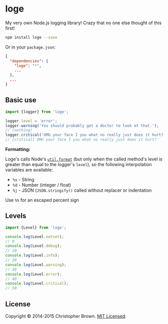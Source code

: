 # loge

My very own Node.js logging library! Crazy that no one else thought of this first!

```sh
npm install loge --save
```

Or in your `package.json`:

```json
{
  "dependencies": {
    "loge": "*",
    ...
  },
  ...
}
```


## Basic use

```js
import {logger} from 'loge';

logger.level = 'error';
logger.warning('You should probably get a doctor to look at that.');
// (nothing)
logger.critical('OMG your face I you what no really just does it hurt?');
// [critical] OMG your face I you what no really just does it hurt?
```

**Formatting:**

Loge's calls Node's [`util.format`](http://nodejs.org/api/util.html#util_util_format_format) (but only when the called method's level is greater than equal to the logger's `level`), so the following interpolation variables are available:

* `%s` - String
* `%d` - Number (integer / float)
* `%j` - JSON (`JSON.stringify()` called without replacer or indentation

Use `%%` for an escaped percent sign


## Levels

```js
import {Level} from 'loge';

console.log(Level.notset);
// 0
console.log(Level.debug);
// 10
console.log(Level.info);
// 20
console.log(Level.warning);
// 30
console.log(Level.error);
// 40
console.log(Level.critical);
// 50
```


## License

Copyright © 2014-2015 Christopher Brown. [MIT Licensed](http://chbrown.github.io/licenses/MIT/#2014-2015).
